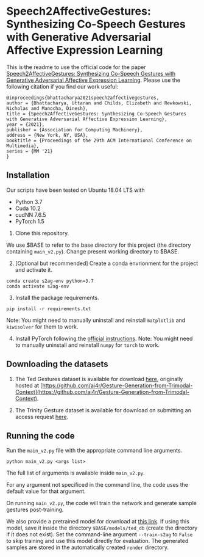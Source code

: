 # Speech2AffectiveGestures: Synthesizing Co-Speech Gestures with Generative Adversarial Affective Expression Learning

This is the readme to use the official code for the paper [Speech2AffectiveGestures: Synthesizing Co-Speech Gestures with Generative Adversarial Affective Expression Learning](https://arxiv.org/pdf/2108.00262.pdf). Please use the following citation if you find our work useful:

```
@inproceedings{bhattacharya2021speech2affectivegestures,
author = {Bhattacharya, Uttaran and Childs, Elizabeth and Rewkowski, Nicholas and Manocha, Dinesh},
title = {Speech2AffectiveGestures: Synthesizing Co-Speech Gestures with Generative Adversarial Affective Expression Learning},
year = {2021},
publisher = {Association for Computing Machinery},
address = {New York, NY, USA},
booktitle = {Proceedings of the 29th ACM International Conference on Multimedia},
series = {MM '21}
}
```

## Installation
Our scripts have been tested on Ubuntu 18.04 LTS with
- Python 3.7
- Cuda 10.2
- cudNN 7.6.5
- PyTorch 1.5

1. Clone this repository.

We use $BASE to refer to the base directory for this project (the directory containing `main_v2.py`). Change present working directory to $BASE.

2. [Optional but recommended] Create a conda envrionment for the project and activate it.

```
conda create s2ag-env python=3.7
conda activate s2ag-env
```

3. Install the package requirements.

```
pip install -r requirements.txt
```
Note: You might need to manually uninstall and reinstall `matplotlib` and `kiwisolver` for them to work.

4. Install PyTorch following the [official instructions](https://pytorch.org/).
Note: You might need to manually uninstall and reinstall `numpy` for `torch` to work.

## Downloading the datasets
1. The Ted Gestures dataset is available for download [here](https://kaistackr-my.sharepoint.com/:u:/g/personal/zeroyy_kaist_ac_kr/EYAPLf8Hvn9Oq9GMljHDTK4BRab7rl9hAOcnjkriqL8qSg), originally hosted at [https://github.com/ai4r/Gesture-Generation-from-Trimodal-Context](https://github.com/ai4r/Gesture-Generation-from-Trimodal-Context).

2. The Trinity Gesture dataset is available for download on submitting an access request [here](https://trinityspeechgesture.scss.tcd.ie/).

## Running the code
Run the `main_v2.py` file with the appropriate command line arguments.
```
python main_v2.py <args list>
```

The full list of arguments is available inside `main_v2.py`.

For any argument not specificed in the command line, the code uses the default value for that argument.

On running `main_v2.py`, the code will train the network and generate sample gestures post-training.

We also provide a pretrained model for download at [this link](https://drive.google.com/file/d/1os20nWp5fLTn2tLLG4Ekc9OnsJlnFjug/view?usp=sharing). If using this model, save it inside the directory `$BASE/models/ted_db` (create the directory if it does not exist). Set the command-line argument `--train-s2ag` to `False` to skip training and use this model directly for evaluation. The generated samples are stored in the automatically created `render` directory.
